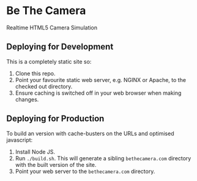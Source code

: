 Be The Camera
===========

Realtime HTML5 Camera Simulation

Deploying for Development
-------------------------

This is a completely static site so:

1. Clone this repo.
2. Point your favourite static web server, e.g. NGINX or Apache, to the checked out directory.
3. Ensure caching is switched off in your web browser when making changes.

Deploying for Production
------------------------

To build an version with cache-busters on the URLs and optimised javascript:

1. Install Node JS.
2. Run `./build.sh`. This will generate a sibling `bethecamera.com` directory with the built version of the site.
3. Point your web server to the `bethecamera.com` directory.

